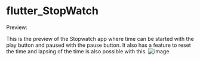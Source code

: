 # flutter_StopWatch

Preview:

This is the preview of the Stopwatch app where time can be started with the play button and paused with the pause button.
It also has a feature to reset the time and lapsing of the time is also possible with this.
![image](https://user-images.githubusercontent.com/72464340/191321645-ae427719-24cf-4885-94e5-774e7865d635.png)

